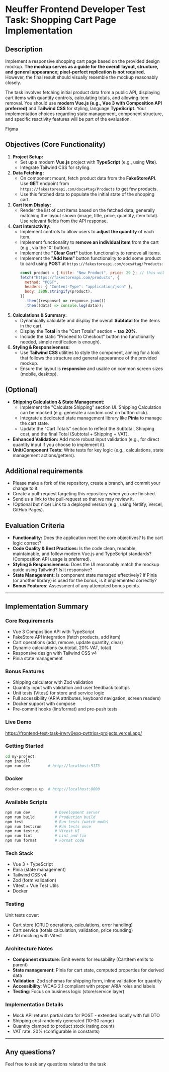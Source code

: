 # Neuffer Frontend Developer Test Task: Shopping Cart Page Implementation

## Description

Implement a responsive shopping cart page based on the provided design mockup. **The mockup serves as a guide for the overall layout, structure, and general appearance; pixel-perfect replication is not required.** However, the final result should visually resemble the mockup reasonably closely.

The task involves fetching initial product data from a public API, displaying cart items with quantity controls, calculating totals, and allowing item removal. You should use **modern Vue.js (e.g., Vue 3 with Composition API preferred)** and **Tailwind CSS** for styling, language **TypeScript**. Your implementation choices regarding state management, component structure, and specific reactivity features will be part of the evaluation.

[Figma](https://www.figma.com/design/2mppTVDIBBU2h7JLmUhmNs/Test-Task-Cart?node-id=0-1&t=G88ScS1O8oBju1zB-1)

## Objectives (Core Functionality)

1.  **Project Setup:**
    - Set up a modern **Vue.js** project with **TypeScript** (e.g., using **Vite**).
    - Integrate Tailwind CSS for styling.
2.  **Data Fetching:**
    - On component mount, fetch product data from the **FakeStoreAPI**. Use **GET** endpoint from `https://fakestoreapi.com/docs#tag/Products` to get few products.
    - Use this fetched data to populate the initial state of the shopping cart.
3.  **Cart Item Display:**
    - Render the list of cart items based on the fetched data, generally matching the layout shown (image, title, price, quantity, item total). Use relevant fields from the API response.
4.  **Cart Interactivity:**
    - Implement controls to allow users to **adjust the quantity** of each item.
    - Implement functionality to **remove an individual item** from the cart (e.g., via the 'X' button).
    - Implement the **"Clear Cart"** button functionality to remove all items.
    - Implement the **"Add Item"** button functionality to add some product to card using **POST** at `https://fakestoreapi.com/docs#tag/Products`:
      ```javascript
      const product = { title: "New Product", price: 29 }; // this will be in response
      fetch("https://fakestoreapi.com/products", {
        method: "POST",
        headers: { "Content-Type": "application/json" },
        body: JSON.stringify(product),
      })
        .then((response) => response.json())
        .then((data) => console.log(data));
      ```
5.  **Calculations & Summary:**
    - Dynamically calculate and display the overall **Subtotal** for the items in the cart.
    - Display the **Total** in the "Cart Totals" section + **tax 20%**.
    - Include the static "Proceed to Checkout" button (no functionality needed, simple notification is enough).
6.  **Styling & Responsiveness:**
    - Use **Tailwind CSS** utilities to style the component, aiming for a look that follows the structure and general appearance of the provided mockup.
    - Ensure the layout is **responsive** and usable on common screen sizes (mobile, desktop).

## (Optional)

- **Shipping Calculation & State Management:**
  - Implement the "Calculate Shipping" section UI. Shipping Calculation can be mocked (e.g. generate a random cost on button click).
  - Integrate a dedicated state management library like **Pinia** to manage the cart state.
  - Update the "Cart Totals" section to reflect the Subtotal, Shipping cost, and the final Total (Subtotal + Shipping + VAT).
- **Enhanced Validation:** Add more robust input validation (e.g., for direct quantity input if you choose to implement it).
- **Unit/Component Tests:** Write tests for key logic (e.g., calculations, state management actions/getters).

## Additional requirements

- Please make a fork of the repository, create a branch, and commit your change to it.
- Create a pull-request targeting this repository when you are finished.
- Send us a link to the pull-request so that we may review it.
- (Optional but nice) Link to a deployed version (e.g., using Netlify, Vercel, GitHub Pages).

## Evaluation Criteria

- **Functionality:** Does the application meet the core objectives? Is the cart logic correct?
- **Code Quality & Best Practices:** Is the code clean, readable, maintainable, and follow modern Vue.js and TypeScript standards? (Composition API usage is preferred).
- **Styling & Responsiveness:** Does the UI reasonably match the mockup guide using Tailwind? Is it responsive?
- **State Management:** Is component state managed effectively? If Pinia (or another library) is used for the bonus, is it implemented correctly?
- **Bonus Features:** Assessment of any attempted bonus points.

---

## Implementation Summary

### Core Requirements

- Vue 3 Composition API with TypeScript
- FakeStore API integration (fetch products, add item)
- Cart operations (add, remove, update quantity, clear)
- Dynamic calculations (subtotal, 20% VAT, total)
- Responsive design with Tailwind CSS v4
- Pinia state management

### Bonus Features

- Shipping calculator with Zod validation
- Quantity input with validation and user feedback tooltips
- Unit tests (Vitest) for store and service logic
- Full accessibility (ARIA attributes, keyboard navigation, screen readers)
- Docker support with compose
- Pre-commit hooks (lint/format) and pre-push tests

### Live Demo

https://frontend-test-task-irwrv0exq-pvttrixs-projects.vercel.app/

### Getting Started

```bash
cd my-project
npm install
npm run dev        # http://localhost:5173
```

### Docker

```bash
docker-compose up  # http://localhost:8000
```

### Available Scripts

```bash
npm run dev           # Development server
npm run build         # Production build
npm test              # Run tests (watch mode)
npm run test:run      # Run tests once
npm run test:ui       # Vitest UI
npm run lint          # Lint and fix
npm run format        # Format code
```

### Tech Stack

- Vue 3 + TypeScript
- Pinia (state management)
- Tailwind CSS v4
- Zod (form validation)
- Vitest + Vue Test Utils
- Docker

### Testing

Unit tests cover:

- Cart store (CRUD operations, calculations, error handling)
- Cart service (totals calculation, validation, price rounding)
- API mocking with Vitest

### Architecture Notes

- **Component structure**: Emit events for reusability (CartItem emits to parent)
- **State management**: Pinia for cart state, computed properties for derived data
- **Validation**: Zod schemas for shipping form, inline validation for quantity
- **Accessibility**: WCAG 2.1 compliant with proper ARIA roles and labels
- **Testing**: Focus on business logic (store/service layer)

### Implementation Details

- Mock API returns partial data for POST - extended locally with full DTO
- Shipping cost randomly generated (10-30 range)
- Quantity clamped to product stock (rating.count)
- VAT rate: 20% (configurable in constants)

---

## Any questions?

Feel free to ask any questions related to the task
